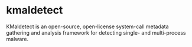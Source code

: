 kmaldetect
=========
KMaldetect is an open-source, open-license system-call metadata gathering and analysis framework for detecting single- and multi-process malware.